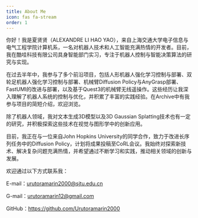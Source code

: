 ```yaml
---
title: About Me
icon: fas fa-stream
order: 1
---
```

你好！我是夏贤贤（ALEXANDRE LI HAO YAO），来自上海交通大学电子信息与电气工程学院计算机系，一名对机器人技术和人工智能充满热情的开发者。目前，我在酷哇科技有限公司具身智能部门实习，专注于机器人控制与智能决策算法的研究与实现。

在过去半年中，我参与了多个前沿项目，包括人形机器人强化学习控制与部署、双轮足机器人强化学习控制与部署、机械臂Diffusion Policy与AnyGrasp部署、FastUMI的改进与部署，以及基于Quest3的机械臂无线遥操作。这些经历让我深入理解了机器人系统的控制与优化，并积累了丰富的实践经验。在Archive中有我参与项目的简短介绍，欢迎浏览。

除了机器人领域，我对文本生成3D模型以及3D Gaussian Splatting技术也有一定的研究，并积极探索这些技术在视觉与图形学中的创新应用。

目前，我正在与一位来自John Hopkins University的同学合作，致力于改进长序列任务中的Diffusion Policy，计划将成果投稿至CoRL会议。我始终对探索新技术、解决复杂问题充满热情，并希望通过不断学习和实践，推动相关领域的创新与发展。

欢迎通过以下方式联系我：

E-mail：urutoramarin2000@sjtu.edu.cn

G-mail：urutoramarin12@gmail.com

GitHub：https://github.com/Urutoramarin2000